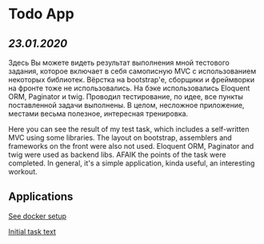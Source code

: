 # Todo App

## *23.01.2020*

Здесь Вы можете видеть результат выполнения мной тестового задания, которое включает в себя самописную MVC с использованием некоторых библиотек. Вёрстка на bootstrap'е, сборщики и фреймворки на фронте тоже не использовались. На бэке использовались Eloquent ORM, Paginator и twig. Проводил тестирование, по идее, все пункты поставленной задачи выполнены. В целом, несложное приложение, местами весьма полезное, интересная тренировка.

Here you can see the result of my test task, which includes a self-written MVC using some libraries. The layout on bootstrap, assemblers and frameworks on the front were also not used. Eloquent ORM, Paginator and twig were used as backend libs. AFAIK the points of the task were completed. In general, it's a simple application, kinda useful, an interesting workout.

## Applications

[See docker setup](./docker/README.md)

[Initial task text](./TASKTEXT.md)
